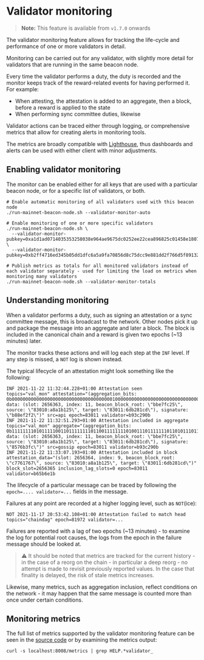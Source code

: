 # Validator monitoring

> **Note:** This feature is available from `v1.7.0` onwards

The validator monitoring feature allows for tracking the life-cycle and performance of one or more validators in detail.

Monitoring can be carried out for any validator, with slightly more detail for validators that are running in the same beacon node.

Every time the validator performs a duty, the duty is recorded and the monitor keeps track of the reward-related events for having performed it. For example:

* When attesting, the attestation is added to an aggregate, then a block, before a reward is applied to the state
* When performing sync committee duties, likewise

Validator actions can be traced either through logging, or comprehensive metrics that allow for creating alerts in monitoring tools.

The metrics are broadly compatible with [Lighthouse](https://lighthouse-book.sigmaprime.io/validator-monitoring.html), thus dashboards and alerts can be used with either client with minor adjustments.

## Enabling validator monitoring

The monitor can be enabled either for all keys that are used with a particular beacon node, or for a specific list of validators, or both.

```
# Enable automatic monitoring of all validators used with this beacon node
./run-mainnet-beacon-node.sh --validator-monitor-auto

# Enable monitoring of one or more specific validators
./run-mainnet-beacon-node.sh \
  --validator-monitor-pubkey=0xa1d1ad0714035353258038e964ae9675dc0252ee22cea896825c01458e1807bfad2f9969338798548d9858a571f7425c \
  --validator-monitor-pubkey=0xb2ff4716ed345b05dd1dfc6a5a9fa70856d8c75dcc9e881dd2f766d5f891326f0d10e96f3a444ce6c912b69c22c6754d

# Publish metrics as totals for all monitored validators instead of each validator separately - used for limiting the load on metrics when monitoring many validators
./run-mainnet-beacon-node.sh --validator-monitor-totals
```

## Understanding monitoring

When a validator performs a duty, such as signing an attestation or a sync committee message, this is broadcast to the network. Other nodes pick it up and package the message into an aggregate and later a block. The block is included in the canonical chain and a reward is given two epochs (~13 minutes) later.

The monitor tracks these actions and will log each step at the `INF` level. If any step is missed, a `NOT` log is shown instead.

The typical lifecycle of an attestation might look something like the following:

```
INF 2021-11-22 11:32:44.228+01:00 Attestation seen                           topics="val_mon" attestation="(aggregation_bits: 0b0000000000000000000000000000000000000100000000000000000000000000000000000000000000000000000000000000000000000000000000000000000000, data: (slot: 2656363, index: 11, beacon_block_root: \"bbe7fc25\", source: \"83010:a8a1b125\", target: \"83011:6db281cd\"), signature: \"b88ef2f2\")" src=api epoch=83011 validator=b93c290b
INF 2021-11-22 11:32:51.293+01:00 Attestation included in aggregate          topics="val_mon" aggregate="(aggregation_bits: 0b1111111101011111001101111111101100111111110100111011111110110101110111111010111111011101111011101111111111101111100001111111100111, data: (slot: 2656363, index: 11, beacon_block_root: \"bbe7fc25\", source: \"83010:a8a1b125\", target: \"83011:6db281cd\"), signature: \"8576b3fc\")" src=gossip epoch=83011 validator=b93c290b
INF 2021-11-22 11:33:07.193+01:00 Attestation included in block              attestation_data="(slot: 2656364, index: 9, beacon_block_root: \"c7761767\", source: \"83010:a8a1b125\", target: \"83011:6db281cd\")" block_slot=2656365 inclusion_lag_slots=0 epoch=83011 validator=b65b6e1b
```

The lifecycle of a particular message can be traced by following the `epoch=.... validator=...` fields in the message.

Failures at any point are recorded at a higher logging level, such as `NOT`(ice):

```
NOT 2021-11-17 20:53:42.108+01:00 Attestation failed to match head           topics="chaindag" epoch=81972 validator=...
```

Failures are reported with a lag of two epochs (~13 minutes) - to examine the log for potential root causes, the logs from the epoch in the failure message should be looked at.

> ⚠️ It should be noted that metrics are tracked for the current history - in the case of a reorg on the chain - in particular a deep reorg - no attempt is made to revisit previously reported values. In the case that finality is delayed, the risk of stale metrics increases.

Likewise, many metrics, such as aggregation inclusion, reflect conditions on the network - it may happen that the same message is counted more than once under certain conditions.

## Monitoring metrics

The full list of metrics supported by the validator monitoring feature can be seen in the [source code](https://github.com/status-im/nimbus-eth2/blob/unstable/beacon_chain/validators/validator_monitor.nim) or by examining the metrics output:

```
curl -s localhost:8008/metrics | grep HELP.*validator_
```
